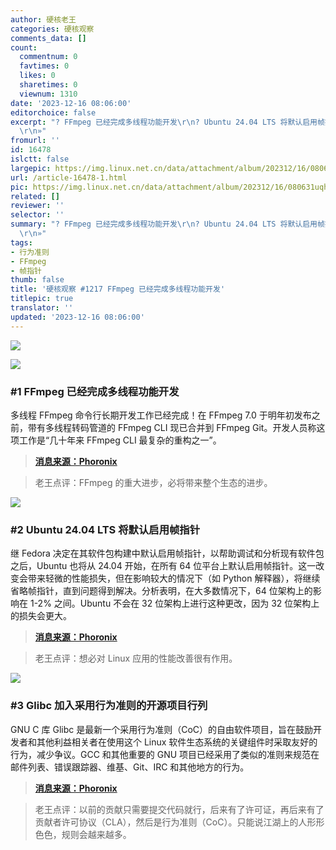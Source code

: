 ```yaml
---
author: 硬核老王
categories: 硬核观察
comments_data: []
count:
  commentnum: 0
  favtimes: 0
  likes: 0
  sharetimes: 0
  viewnum: 1310
date: '2023-12-16 08:06:00'
editorchoice: false
excerpt: "? FFmpeg 已经完成多线程功能开发\r\n? Ubuntu 24.04 LTS 将默认启用帧指针\r\n? Glibc 加入采用行为准则的开源项目行列\r\n»
  \r\n»"
fromurl: ''
id: 16478
islctt: false
largepic: https://img.linux.net.cn/data/attachment/album/202312/16/080631uqhdniqp4z49i9i9.jpg
url: /article-16478-1.html
pic: https://img.linux.net.cn/data/attachment/album/202312/16/080631uqhdniqp4z49i9i9.jpg.thumb.jpg
related: []
reviewer: ''
selector: ''
summary: "? FFmpeg 已经完成多线程功能开发\r\n? Ubuntu 24.04 LTS 将默认启用帧指针\r\n? Glibc 加入采用行为准则的开源项目行列\r\n»
  \r\n»"
tags:
- 行为准则
- FFmpeg
- 帧指针
thumb: false
title: '硬核观察 #1217 FFmpeg 已经完成多线程功能开发'
titlepic: true
translator: ''
updated: '2023-12-16 08:06:00'
---
```


![](https://img.linux.net.cn/data/attachment/album/202312/16/080631uqhdniqp4z49i9i9.jpg)


![](https://img.linux.net.cn/data/attachment/album/202312/16/080647w8ndznbfbn1bsdlb.png)


### #1 FFmpeg 已经完成多线程功能开发


多线程 FFmpeg 命令行长期开发工作已经完成！在 FFmpeg 7.0 于明年初发布之前，带有多线程转码管道的 FFmpeg CLI 现已合并到 FFmpeg Git。开发人员称这项工作是“几十年来 FFmpeg CLI 最复杂的重构之一”。



> 
> **[消息来源：Phoronix](https://www.phoronix.com/news/FFmpeg-CLI-MT-Merged)**
> 
> 
> 



> 
> 老王点评：FFmpeg 的重大进步，必将带来整个生态的进步。
> 
> 
> 


![](https://img.linux.net.cn/data/attachment/album/202312/16/080659kemetyck9ftj66oy.png)


### #2 Ubuntu 24.04 LTS 将默认启用帧指针


继 Fedora 决定在其软件包构建中默认启用帧指针，以帮助调试和分析现有软件包之后，Ubuntu 也将从 24.04 开始，在所有 64 位平台上默认启用帧指针。这一改变会带来轻微的性能损失，但在影响较大的情况下（如 Python 解释器），将继续省略帧指针，直到问题得到解决。分析表明，在大多数情况下，64 位架构上的影响在 1-2% 之间。Ubuntu 不会在 32 位架构上进行这种更改，因为 32 位架构上的损失会更大。



> 
> **[消息来源：Phoronix](https://www.phoronix.com/news/Ubuntu-Frame-Pointers-Default)**
> 
> 
> 



> 
> 老王点评：想必对 Linux 应用的性能改善很有作用。
> 
> 
> 


![](https://img.linux.net.cn/data/attachment/album/202312/16/080715cakhhnnyh2hwdydh.png)


### #3 Glibc 加入采用行为准则的开源项目行列


GNU C 库 Glibc 是最新一个采用行为准则（CoC）的自由软件项目，旨在鼓励开发者和其他利益相关者在使用这个 Linux 软件生态系统的关键组件时采取友好的行为，减少争议。GCC 和其他重要的 GNU 项目已经采用了类似的准则来规范在邮件列表、错误跟踪器、维基、Git、IRC 和其他地方的行为。



> 
> **[消息来源：Phoronix](https://www.phoronix.com/news/Glibc-Code-of-Conduct)**
> 
> 
> 



> 
> 老王点评：以前的贡献只需要提交代码就行，后来有了许可证，再后来有了贡献者许可协议（CLA），然后是行为准则（CoC）。只能说江湖上的人形形色色，规则会越来越多。
> 
> 
>
